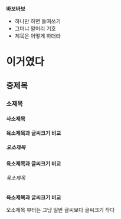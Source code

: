 **바보바보**

- 하나만 하면 들여쓰기
- 그머냐 말머리 기호 
- 제목은 어떻게 하더라 

# 이거였다 
## 중제목
### 소제목
#### 사소제목
**육소제목과 글씨크기 비교**
##### 오소제목
**육소제목과 글씨크기 비교**
###### 육소제목
**육소제목과 글씨크기 비교**

오소제목 부터는 그냥 일반 글씨보다 글씨크기 작다

